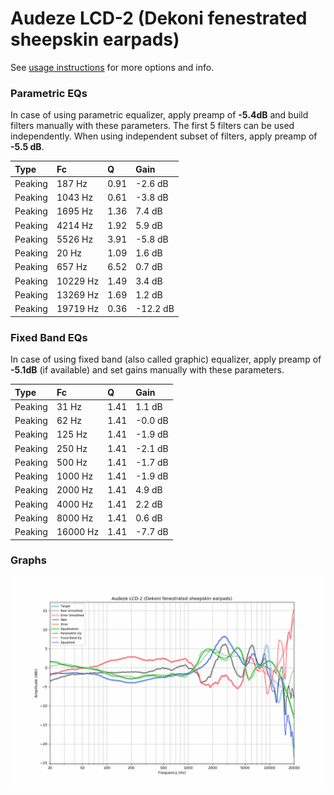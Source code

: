 # Audeze LCD-2 (Dekoni fenestrated sheepskin earpads)
See [usage instructions](https://github.com/jaakkopasanen/AutoEq#usage) for more options and info.

### Parametric EQs
In case of using parametric equalizer, apply preamp of **-5.4dB** and build filters manually
with these parameters. The first 5 filters can be used independently.
When using independent subset of filters, apply preamp of **-5.5 dB**.

| Type    | Fc       |    Q | Gain     |
|:--------|:---------|:-----|:---------|
| Peaking | 187 Hz   | 0.91 | -2.6 dB  |
| Peaking | 1043 Hz  | 0.61 | -3.8 dB  |
| Peaking | 1695 Hz  | 1.36 | 7.4 dB   |
| Peaking | 4214 Hz  | 1.92 | 5.9 dB   |
| Peaking | 5526 Hz  | 3.91 | -5.8 dB  |
| Peaking | 20 Hz    | 1.09 | 1.6 dB   |
| Peaking | 657 Hz   | 6.52 | 0.7 dB   |
| Peaking | 10229 Hz | 1.49 | 3.4 dB   |
| Peaking | 13269 Hz | 1.69 | 1.2 dB   |
| Peaking | 19719 Hz | 0.36 | -12.2 dB |

### Fixed Band EQs
In case of using fixed band (also called graphic) equalizer, apply preamp of **-5.1dB**
(if available) and set gains manually with these parameters.

| Type    | Fc       |    Q | Gain    |
|:--------|:---------|:-----|:--------|
| Peaking | 31 Hz    | 1.41 | 1.1 dB  |
| Peaking | 62 Hz    | 1.41 | -0.0 dB |
| Peaking | 125 Hz   | 1.41 | -1.9 dB |
| Peaking | 250 Hz   | 1.41 | -2.1 dB |
| Peaking | 500 Hz   | 1.41 | -1.7 dB |
| Peaking | 1000 Hz  | 1.41 | -1.9 dB |
| Peaking | 2000 Hz  | 1.41 | 4.9 dB  |
| Peaking | 4000 Hz  | 1.41 | 2.2 dB  |
| Peaking | 8000 Hz  | 1.41 | 0.6 dB  |
| Peaking | 16000 Hz | 1.41 | -7.7 dB |

### Graphs
![](./Audeze%20LCD-2%20(Dekoni%20fenestrated%20sheepskin%20earpads).png)